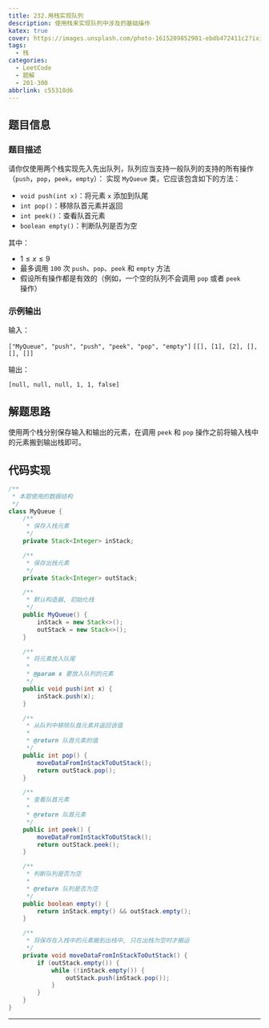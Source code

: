 ```yaml
---
title: 232.用栈实现队列
description: 使用栈来实现队列中涉及的基础操作
katex: true
cover: https://images.unsplash.com/photo-1615209852901-ebdb472411c2?ixid=MXwxMjA3fDB8MHxwaG90by1wYWdlfHx8fGVufDB8fHw%3D&ixlib=rb-1.2.1&auto=format&fit=crop&w=1334&q=80
tags:
  - 栈
categories:
  - LeetCode
  - 题解
  - 201-300
abbrlink: c55318d6
---
```


## 题目信息

### 题目描述

请你仅使用两个栈实现先入先出队列，队列应当支持一般队列的支持的所有操作（`push`，`pop`，`peek`，`empty`）：
实现 `MyQueue` 类，它应该包含如下的方法：

* `void push(int x)`：将元素 `x` 添加到队尾
* `int pop()`：移除队首元素并返回
* `int peek()`：查看队首元素
* `boolean empty()`：判断队列是否为空

其中：

* $1 \le x \le 9$
* 最多调用 `100` 次 `push`、`pop`、`peek` 和 `empty` 方法
* 假设所有操作都是有效的（例如，一个空的队列不会调用 `pop` 或者 `peek` 操作）

### 示例输出

输入：

`["MyQueue", "push", "push", "peek", "pop", "empty"]`
`[[], [1], [2], [], [], []]`

输出：

`[null, null, null, 1, 1, false]`

## 解题思路

使用两个栈分别保存输入和输出的元素，在调用 `peek` 和 `pop` 操作之前将输入栈中的元素搬到输出栈即可。

## 代码实现

```java
/**
 * 本题使用的数据结构
 */
class MyQueue {
    /**
     * 保存入栈元素
     */
    private Stack<Integer> inStack;

    /**
     * 保存出栈元素
     */
    private Stack<Integer> outStack;

    /**
     * 默认构造器, 初始化栈
     */
    public MyQueue() {
        inStack = new Stack<>();
        outStack = new Stack<>();
    }

    /**
     * 将元素放入队尾
     *
     * @param x 要放入队列的元素
     */
    public void push(int x) {
        inStack.push(x);
    }

    /**
     * 从队列中移除队首元素并返回该值
     *
     * @return 队首元素的值
     */
    public int pop() {
        moveDataFromInStackToOutStack();
        return outStack.pop();
    }

    /**
     * 查看队首元素
     *
     * @return 队首元素
     */
    public int peek() {
        moveDataFromInStackToOutStack();
        return outStack.peek();
    }

    /**
     * 判断队列是否为空
     *
     * @return 队列是否为空
     */
    public boolean empty() {
        return inStack.empty() && outStack.empty();
    }

    /**
     * 将保存在入栈中的元素搬到出栈中, 只在出栈为空时才搬运
     */
    private void moveDataFromInStackToOutStack() {
        if (outStack.empty()) {
            while (!inStack.empty()) {
                outStack.push(inStack.pop());
            }
        }
    }
}
```

---
